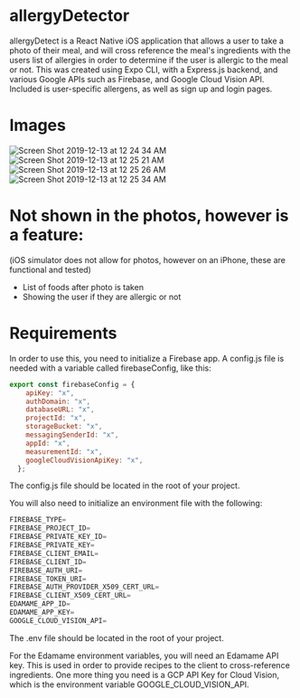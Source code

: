 # allergyDetector
allergyDetect is a React Native iOS application that allows a user to take a photo of their meal, and will cross reference the meal's ingredients with the users list of allergies in order to determine if the user is allergic to the meal or not. This was created using Expo CLI, with a Express.js backend, and various Google APIs such as Firebase, and Google Cloud Vision API. Included is user-specific allergens, as well as sign up and login pages.

# Images 
![Screen Shot 2019-12-13 at 12 24 34 AM](https://user-images.githubusercontent.com/46588890/70769938-8d9c2100-1dbf-11ea-9943-02e2516625c7.png)
![Screen Shot 2019-12-13 at 12 25 21 AM](https://user-images.githubusercontent.com/46588890/70769940-8e34b780-1dbf-11ea-9a0c-60c1611040f6.png)
![Screen Shot 2019-12-13 at 12 25 26 AM](https://user-images.githubusercontent.com/46588890/70769941-8e34b780-1dbf-11ea-98e8-a0c6e743d612.png)
![Screen Shot 2019-12-13 at 12 25 34 AM](https://user-images.githubusercontent.com/46588890/70769942-8ecd4e00-1dbf-11ea-9e0f-42c602a70b16.png)

# Not shown in the photos, however is a feature: 
(iOS simulator does not allow for photos, however on an iPhone, these are functional and tested)
- List of foods after photo is taken
- Showing the user if they are allergic or not

# Requirements 
In order to use this, you need to initialize a Firebase app. A config.js file is needed with a variable called firebaseConfig, like this:

```JavaScript
export const firebaseConfig = {
    apiKey: "x",
    authDomain: "x",
    databaseURL: "x",
    projectId: "x",
    storageBucket: "x",
    messagingSenderId: "x",
    appId: "x",
    measurementId: "x",
    googleCloudVisionApiKey: "x",
  };
```
The config.js file should be located in the root of your project.

You will also need to initialize an environment file with the following:
```JavaScript
FIREBASE_TYPE=
FIREBASE_PROJECT_ID=
FIREBASE_PRIVATE_KEY_ID=
FIREBASE_PRIVATE_KEY=
FIREBASE_CLIENT_EMAIL=
FIREBASE_CLIENT_ID=
FIREBASE_AUTH_URI=
FIREBASE_TOKEN_URI=
FIREBASE_AUTH_PROVIDER_X509_CERT_URL=
FIREBASE_CLIENT_X509_CERT_URL=
EDAMAME_APP_ID=
EDAMAME_APP_KEY=
GOOGLE_CLOUD_VISION_API=
```

The .env file should be located in the root of your project.

For the Edamame environment variables, you will need an Edamame API key. This is used in order to provide recipes to the client to cross-reference ingredients.
One more thing you need is a GCP API Key for Cloud Vision, which is the environment variable GOOGLE_CLOUD_VISION_API.
